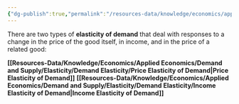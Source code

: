```yaml
---
{"dg-publish":true,"permalink":"/resources-data/knowledge/economics/applied-economics/demand-and-supply/elasticity/demand-elasticity/"}
---
```


There are two types of **elasticity of demand** that deal with responses to a change in the price of the good itself, in income, and in the price of a related good:

**[[Resources-Data/Knowledge/Economics/Applied Economics/Demand and Supply/Elasticity/Demand Elasticity/Price Elasticity of Demand\|Price Elasticity of Demand]]**
**[[Resources-Data/Knowledge/Economics/Applied Economics/Demand and Supply/Elasticity/Demand Elasticity/Income Elasticity of Demand\|Income Elasticity of Demand]]**
